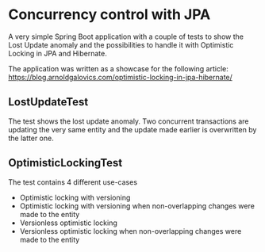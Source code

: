 # Concurrency control with JPA
A very simple Spring Boot application with a couple of tests to show the Lost Update anomaly
and the possibilities to handle it with Optimistic Locking in JPA and Hibernate.

The application was written as a showcase for the following article:
https://blog.arnoldgalovics.com/optimistic-locking-in-jpa-hibernate/



## LostUpdateTest
The test shows the lost update anomaly. Two concurrent transactions are updating the very same
entity and the update made earlier is overwritten by the latter one.

## OptimisticLockingTest
The test contains 4 different use-cases

- Optimistic locking with versioning
- Optimistic locking with versioning when non-overlapping changes were made to the entity
- Versionless optimistic locking
- Versionless optimistic locking when non-overlapping changes were made to the entity